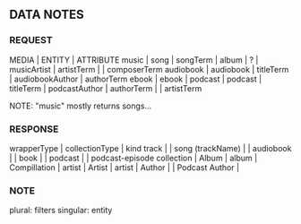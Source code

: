 ## DATA NOTES
### REQUEST
MEDIA       | ENTITY            | ATTRIBUTE
music       | song              | songTerm
            | album             | ?
            | musicArtist       | artistTerm
            |                   | composerTerm
audiobook   | audiobook         | titleTerm
            | audiobookAuthor   | authorTerm
ebook       | ebook             |
podcast     | podcast           | titleTerm
            | podcastAuthor     | authorTerm
            |                   | artistTerm


NOTE:   "music" mostly returns songs... 

### RESPONSE
wrapperType | collectionType    | kind
track       |                   | song
(trackName) |                   | audiobook
            |                   | book
            |                   | podcast
            |                   | podcast-episode
collection  | Album             | album
            | Compillation      |
artist      | Artist            | artist
            | Author            |
            | Podcast Author    |

### NOTE
plural: filters
singular: entity